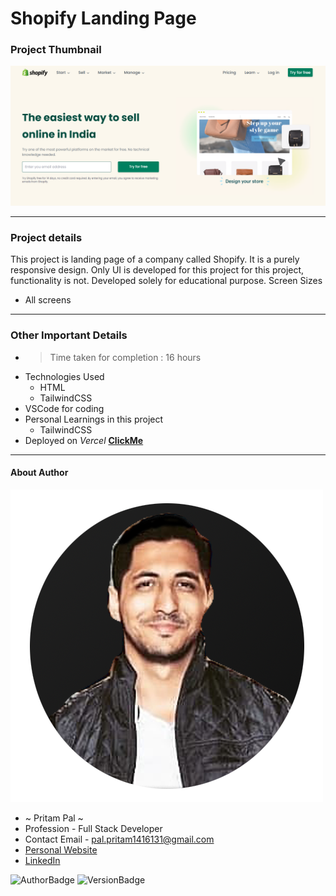 # Shopify Landing Page 

### Project Thumbnail

![ImageThumbnail](./thumbnail.png)
***
### Project details
This project is landing page of a company called Shopify. It is a purely responsive design. Only UI is developed for this project for this project, functionality is not. Developed solely for educational purpose.
Screen Sizes
- All screens


***
### Other Important Details
- >Time taken for completion : 16 hours
- Technologies Used
  - HTML
  - TailwindCSS
- VSCode for coding
- Personal Learnings in this project 
    - TailwindCSS
- Deployed on *Vercel*  **[ClickMe]()** 
*** 
#### About Author
![AuthorImage](./circle-profile-pic.png)
- ~ Pritam Pal ~
- Profession - Full Stack Developer
- Contact Email - pal.pritam1416131@gmail.com
- [Personal Website](#)
- [LinkedIn](https://www.linkedin.com/in/pritampal1/)  

![AuthorBadge](https://img.shields.io/badge/Author-Pritam-yellow)
![VersionBadge](https://img.shields.io/badge/Version-1.0.0-lightgrey)

